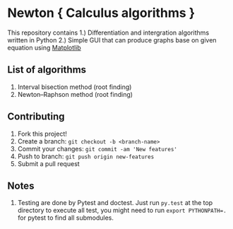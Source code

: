 # Newton { Calculus algorithms }
This repository contains 1.) Differentiation and intergration algorithms written in Python 2.) Simple GUI that can produce graphs base on given equation using [Matplotlib](https://github.com/matplotlib/matplotlib)

## List of algorithms

1. Interval bisection method (root finding)
2. Newton–Raphson method (root finding)

## Contributing

1. Fork this project!
2. Create a branch: `git checkout -b <branch-name>`
3. Commit your changes: `git commit -am 'New features'`
4. Push to branch: `git push origin new-features`
5. Submit a pull request

## Notes

1. Testing are done by Pytest and doctest. Just run `py.test` at the top directory to execute all test, you might need to run `export PYTHONPATH=.` for pytest to find all submodules.
